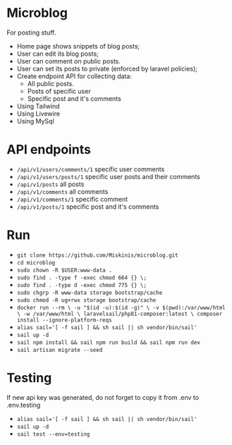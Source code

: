 # Microblog

For posting stuff.

* Home page shows snippets of blog posts;
* User can edit its blog posts;
* User can comment on public posts.
* User can set its posts to private (enforced by laravel policies);
* Create endpoint API for collecting data:
	* All public posts.
	* Posts of specific user
	* Specific post and it's comments
* Using Tailwind
* Using Livewire
* Using MySql

# API endpoints 
* `/api/v1/users/comments/1` specific user comments
* `/api/v1/users/posts/1` specific user posts and their comments
* `/api/v1/posts` all posts
* `/api/v1/comments` all comments
* `/api/v1/comments/1` specific comment
* `/api/v1/posts/1` specific post and it's comments

# Run
* `git clone https://github.com/Miskinis/microblog.git`
* `cd microblog`
* `sudo chown -R $USER:www-data .`
* `sudo find . -type f -exec chmod 664 {} \;`
* `sudo find . -type d -exec chmod 775 {} \;`
* `sudo chgrp -R www-data storage bootstrap/cache`
* `sudo chmod -R ug+rwx storage bootstrap/cache`
* `docker run --rm \
    -u "$(id -u):$(id -g)" \
    -v $(pwd):/var/www/html \
    -w /var/www/html \
    laravelsail/php81-composer:latest \
    composer install --ignore-platform-reqs`
* `alias sail='[ -f sail ] && sh sail || sh vendor/bin/sail'`
* `sail up -d`
* `sail npm install && sail npm run build && sail npm run dev`
* `sail artisan migrate --seed`

# Testing
If new api key was generated, do not forget to copy it from .env to .env.testing

* `alias sail='[ -f sail ] && sh sail || sh vendor/bin/sail'`
* `sail up -d`
* `sail test --env=testing`

